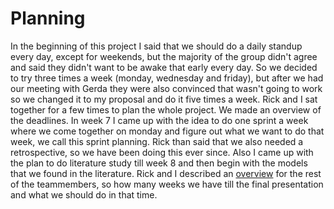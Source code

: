 # Planning

In the beginning of this project I said that we should do a daily standup every day, except for weekends, but the majority of the group didn't agree and said they didn't want to be awake that early every day. So we decided to try three times a week (monday, wednesday and friday), but after we had our meeting with Gerda they were also convinced that wasn't going to work so we changed it to my proposal and do it five times a week. Rick and I sat together for a few times to plan the whole project. We made an overview of the deadlines.
In week 7 I came up with the idea to do one sprint a week where we come together on monday and figure out what we want to do that week, we call this sprint planning. Rick than said that we also needed a retrospective, so we have been doing this ever since.
Also I came up with the plan to do literature study till week 8 and then begin with the models that we found in the literature.
Rick and I described an [overview]() for the rest of the teammembers, so how many weeks we have till the final presentation and what we should do in that time.
